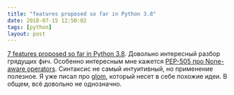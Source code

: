 ```yaml
---
title: "features proposed so far in Python 3.8"
date: 2018-07-15 12:50:02
tags: [python]
layout: post
---
```


[7 features proposed so far in Python 3.8](https://hackernoon.com/7-features-proposed-so-far-in-python-3-8-acb0d97c83c8). Довольно интересный разбор грядущих фич. Особенно интересным мне кажется [PEP-505 про None-aware operators](https://www.python.org/dev/peps/pep-0505/). Синтаксис не самый интуитивный, но применение полезное. Я уже писал про [glom](https://t.me/itgram_channel/143), который несет в себе похожие идеи. В общем, всё довольно не однозначно.
